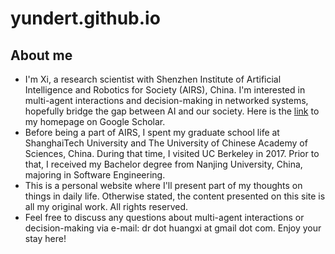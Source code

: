 # yundert.github.io

## About me
- I'm Xi, a research scientist with Shenzhen Institute of Artificial Intelligence and Robotics for Society (AIRS), China. I'm interested in multi-agent interactions and decision-making in networked systems, hopefully bridge the gap between AI and our society. Here is the [link](https://scholar.google.com/citations?user=_BRMr6cAAAAJ) to my homepage on Google Scholar.  
- Before being a part of AIRS, I spent my graduate school life at ShanghaiTech University and The University of Chinese Academy of Sciences, China. During that time, I visited UC Berkeley in 2017. Prior to that, I received my Bachelor degree from Nanjing University, China, majoring in Software Engineering. 
- This is a personal website where I'll present part of my thoughts on things in daily life. Otherwise stated, the content presented on this site is all my original work. All rights reserved. 
- Feel free to discuss any questions about multi-agent interactions or decision-making via e-mail: dr dot huangxi at gmail dot com. Enjoy your stay here! 
